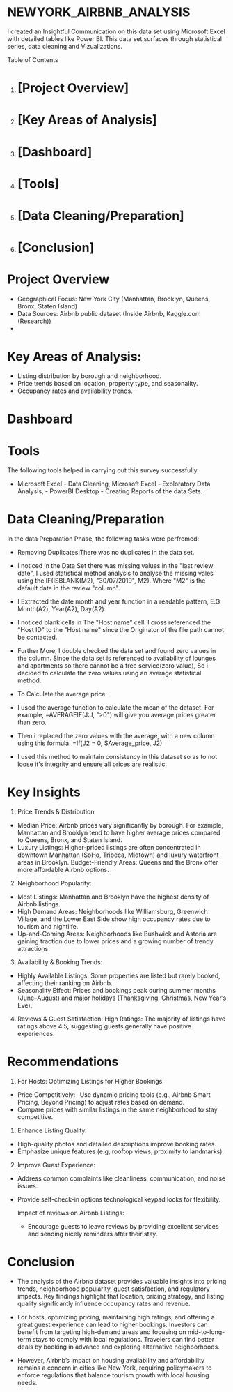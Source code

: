 # NEWYORK_AIRBNB_ANALYSIS
I created an Insightful Communication on this data set using Microsoft Excel with detailed tables like Power BI. This data set surfaces through statistical series, data cleaning and Vizualizations.

Table of Contents
1. # [Project Overview]
2. # [Key Areas of Analysis]
3. # [Dashboard]
4. # [Tools]
5. # [Data Cleaning/Preparation]
6. # [Conclusion]

# Project Overview
- Geographical Focus: New York City (Manhattan, Brooklyn, Queens, Bronx, Staten Island)
- Data Sources: Airbnb public dataset (Inside Airbnb, Kaggle.com (Research))
- 
# Key Areas of Analysis:
- Listing distribution by borough and neighborhood.
- Price trends based on location, property type, and seasonality.
- Occupancy rates and availability trends.

# Dashboard


# Tools
The following tools helped in carrying out this survey successfully.

- Microsoft Excel - Data Cleaning, Microsoft Excel - Exploratory Data Analysis, - PowerBI Desktop - Creating Reports of the data Sets.

# Data Cleaning/Preparation
In the data Preparation Phase, the following tasks were perfromed:

- Removing Duplicates:There was no duplicates in the data set.

-  I noticed in the Data Set there was missing values in the "last review date", I used statistical method analysis to analyse the missing vales using the IF(ISBLANK(M2), "30/07/2019", M2). Where "M2" is the default date in the review "column".
  
-  I  Extracted the date month and year function in a readable pattern, E.G Month(A2), Year(A2), Day(A2).

-  I noticed blank cells in The "Host name" cell. I cross referenced the "Host ID" to the "Host name" since the Originator of the file path cannot be contacted.

-  Further More, I double checked the data set and found zero values in the column. Since the data set is referenced to availability of lounges and apartments so there cannot be a free service(zero value), So i decided to calculate the zero values using an average statistical method.

-  To Calculate the average price:
  
-  I used the average function to calculate the mean of the dataset. For example, =AVERAGEIF(J:J, ">0") will give you average prices greater than zero.

-  Then i replaced the zero values with the average, with a new column using this formula. =If(J2 = 0, $Average_price, J2)

-  I used this method to maintain consistency in this dataset so as to not loose it's integrity and ensure all prices are realistic.

# Key Insights

1. Price Trends & Distribution
- Median Price: Airbnb prices vary significantly by borough. For example, Manhattan and Brooklyn tend to have higher average prices compared to Queens, Bronx, and Staten Island.
- Luxury Listings: Higher-priced listings are often concentrated in downtown Manhattan (SoHo, Tribeca, Midtown) and luxury waterfront areas in Brooklyn.
Budget-Friendly Areas: Queens and the Bronx offer more affordable Airbnb options.

2. Neighborhood Popularity:
- Most Listings: Manhattan and Brooklyn have the highest density of Airbnb listings.
- High Demand Areas: Neighborhoods like Williamsburg, Greenwich Village, and the Lower East Side show high occupancy rates due to tourism and nightlife.
- Up-and-Coming Areas: Neighborhoods like Bushwick and Astoria are gaining traction due to lower prices and a growing number of trendy attractions.
  
3. Availability & Booking Trends:
- Highly Available Listings: Some properties are listed but rarely booked, affecting their ranking on Airbnb.
- Seasonality Effect: Prices and bookings peak during summer months (June–August) and major holidays (Thanksgiving, Christmas, New Year’s Eve).
  
4. Reviews & Guest Satisfaction:
High Ratings: The majority of listings have ratings above 4.5, suggesting guests generally have positive experiences.

# Recommendations
1. For Hosts: Optimizing Listings for Higher Bookings
- Price Competitively:- Use dynamic pricing tools (e.g., Airbnb Smart Pricing, Beyond Pricing) to adjust rates based on demand.
- Compare prices with similar listings in the same neighborhood to stay competitive.

1. Enhance Listing Quality:
- High-quality photos and detailed descriptions improve booking rates.
- Emphasize unique features (e.g, rooftop views, proximity to landmarks).
2. Improve Guest Experience:
- Address common complaints like cleanliness, communication, and noise issues.
- Provide self-check-in options technological keypad locks for flexibility.

   Impact of reviews on Airbnb Listings:
  - Encourage guests to leave reviews by providing excellent services and sending nicely reminders after their stay.
   
# Conclusion
- The analysis of the Airbnb dataset provides valuable insights into pricing trends, neighborhood popularity, guest satisfaction, and regulatory impacts. Key findings highlight that location, pricing strategy, and listing quality significantly influence occupancy rates and revenue.

- For hosts, optimizing pricing, maintaining high ratings, and offering a great guest experience can lead to higher bookings. Investors can benefit from targeting high-demand areas and focusing on mid-to-long-term stays to comply with local regulations. Travelers can find better deals by booking in advance and exploring alternative neighborhoods.

- However, Airbnb’s impact on housing availability and affordability remains a concern in cities like New York, requiring policymakers to enforce regulations that balance tourism growth with local housing needs.
